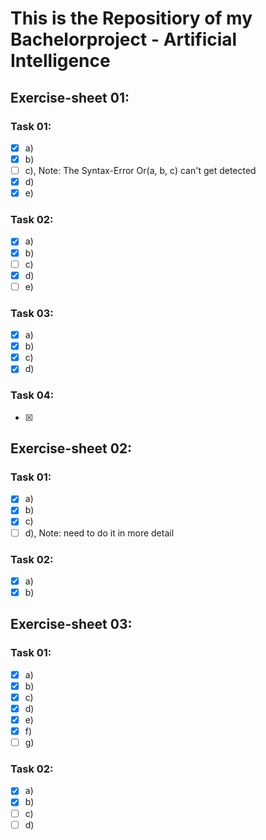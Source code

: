 # This is the Repositiory of my Bachelorproject - Artificial Intelligence  

## Exercise-sheet 01:  
### Task 01:  

 - [x] a)
 - [x] b)
 - [ ] c), Note: The Syntax-Error Or(a, b, c) can't get detected
 - [X] d)
 - [X] e)

### Task 02:  
 - [X] a)
 - [X] b)
 - [ ] c)
 - [X] d)
 - [ ] e)

### Task 03:  
 - [X] a)
 - [X] b)
 - [X] c)
 - [X] d)
 
### Task 04:  
 - [X]

## Exercise-sheet 02:  
### Task 01:  
 - [x] a)
 - [x] b)
 - [x] c)
 - [ ] d), Note: need to do it in more detail

### Task 02:  
 - [x] a)
 - [x] b)

## Exercise-sheet 03:  
### Task 01:  
 - [x] a)
 - [x] b)
 - [x] c)
 - [x] d)
 - [x] e)
 - [x] f)
 - [ ] g)

### Task 02:  
 - [x] a)
 - [x] b)
 - [ ] c)
 - [ ] d)
